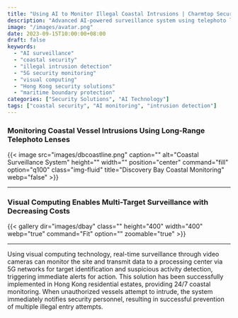 ```yaml
---
title: "Using AI to Monitor Illegal Coastal Intrusions | Charmtop Security Solutions"
description: "Advanced AI-powered surveillance system using telephoto lenses and 5G technology to detect and prevent unauthorized vessel intrusions along coastlines."
image: "/images/avatar.png"
date: 2023-09-15T10:00:00+08:00
draft: false
keywords:
  - "AI surveillance"
  - "coastal security"
  - "illegal intrusion detection"
  - "5G security monitoring"
  - "visual computing"
  - "Hong Kong security solutions"
  - "maritime boundary protection"
categories: ["Security Solutions", "AI Technology"]
tags: ["coastal security", "AI monitoring", "intrusion detection"]
---
```

### Monitoring Coastal Vessel Intrusions Using Long-Range Telephoto Lenses

{{< image src="images/dbcoastline.png" caption="" alt="Coastal Surveillance System" height="" width="" position="center" command="fill" option="q100" class="img-fluid" title="Discovery Bay Coastal Monitoring"  webp="false" >}}

<hr>

### Visual Computing Enables Multi-Target Surveillance with Decreasing Costs

{{< gallery dir="images/dbay" class="" height="400" width="400" webp="true" command="Fit" option="" zoomable="true" >}}

<hr>

Using visual computing technology, real-time surveillance through video cameras can monitor the site and transmit data to a processing center via 5G networks for target identification and suspicious activity detection, triggering immediate alerts for action. This solution has been successfully implemented in Hong Kong residential estates, providing 24/7 coastal monitoring. When unauthorized vessels attempt to intrude, the system immediately notifies security personnel, resulting in successful prevention of multiple illegal entry attempts.